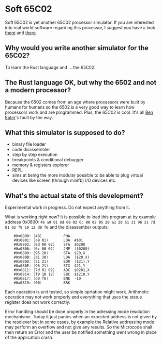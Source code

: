 Soft 65C02
==========

Soft 65C02 is yet another 65C02 processor simulator. If you are interested into real world software regarding this processor, I suggest you have a look [there](https://www.masswerk.at/products.php) and [there](http://www.6502.org/users/andre/).

Why would you write another simulator for the 65C02?
----------------------------------------------------
To learn the Rust language and … the 65C02.

The Rust language OK, but why the 6502 and not a modern processor?
------------------------------------------------------------------
Because the 6502 comes from an age where processors were built by humans for humans so the 6502 is a very good way to learn how processors work and are programmed. Plus, the 65C02 is cool. It's all [Ben Eater](https://www.youtube.com/watch?v=LnzuMJLZRdU)'s fault by the way.

What this simulator is supposed to do?
--------------------------------------

 * binary file loader
 * code disassembler
 * step by step execution
 * breakpoints & conditional debugger
 * memory & registers explorer
 * REPL
 * aims at being the more modular possible to be able to plug virtual devices like screen (through minifb) I/O devices etc.

What's the actual state of this development?
--------------------------------------------
Experimental work in progress. Do not expect anything from it.

What is working right now?
It is possible to load this program at by example address 0x0800: `48 a9 01 8d 00 02 6c 00 02 95 20 a1 20 51 21 96 21 7d 01 02 f9 10 12 d0 f6` and the disassember outputs:

        #0x0800: (48)          PHA
        #0x0801: (a9 01)       LDA  #$01
        #0x0803: (8d 00 02)    STA  $0200
        #0x0806: (6c 00 02)    JMP  ($0200)
        #0x0809: (95 20)       STA  $20,X
        #0x080B: (a1 20)       LDA  ($20,X)
        #0x080D: (51 21)       EOR  ($21),Y
        #0x080F: (96 21)       STX  $21,Y
        #0x0811: (7d 01 02)    ADC  $0201,X
        #0x0814: (f9 10 12)    SBC  $1210,Y
        #0x0817: (d0 f6)       BNE  -10
        #0x0819: (00)          BRK

Each operation is unit tested, so simple oprtation might work. Arithmetic operation may not work properly and everything that uses the status register does not work correctly.

Error handling should be done properly in the adressing mode resolution mechanisme. Today it just panics when an expected address is not given by the resolever but in some cases, by example the Relative addressing mode may perform an overflow and not give any results. So the Microcode shall then return an Error and the user be notified something went wrong in place of the application crash.

